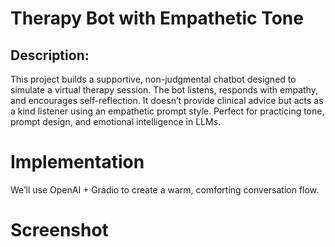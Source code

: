 # Therapy Bot with Empathetic Tone
## Description:
This project builds a supportive, non-judgmental chatbot designed to simulate a virtual therapy session. The bot listens, responds with empathy, and encourages self-reflection. It doesn’t provide clinical advice but acts as a kind listener using an empathetic prompt style. Perfect for practicing tone, prompt design, and emotional intelligence in LLMs.

# Implementation
We’ll use OpenAI + Gradio to create a warm, comforting conversation flow.
# Screenshot
